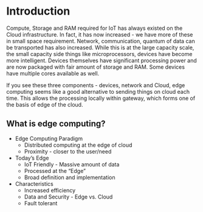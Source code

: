 # Introduction

Compute, Storage and RAM required for IoT has always existed on the Cloud infrastructure. In fact, it has now increased - we have more of these in small space requirement. Network, communication, quantum of data can be transported has also increased. While this is at the large capacity scale, the small capacity side things like microprocessors, devices have become more intelligent. Devices themselves have significant processing power and are now packaged with fair amount of storage and RAM. Some devices have multiple cores available as well.

If you see these three components - devices, network and Cloud, edge computing seems like a good alternative to sending things on cloud each time. This allows the processing locally within gateway, which forms one of the basis of edge of the cloud.

## What is edge computing?
* Edge Computing Paradigm
  * Distributed computing at the edge  of cloud 
  * Proximity - closer to the user/need
* Today’s Edge
  * IoT Friendly - Massive amount of data
  * Processed at the “Edge”
  * Broad definition and implementation
* Characteristics
  * Increased efficiency
  * Data and Security - Edge vs. Cloud
  * Fault tolerant